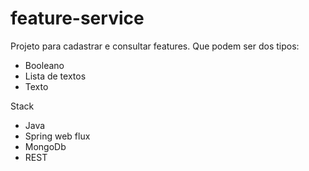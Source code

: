 # feature-service
Projeto para cadastrar e consultar features.
Que podem ser dos tipos:
- Booleano
- Lista de textos
- Texto

Stack
- Java
- Spring web flux
- MongoDb
- REST

